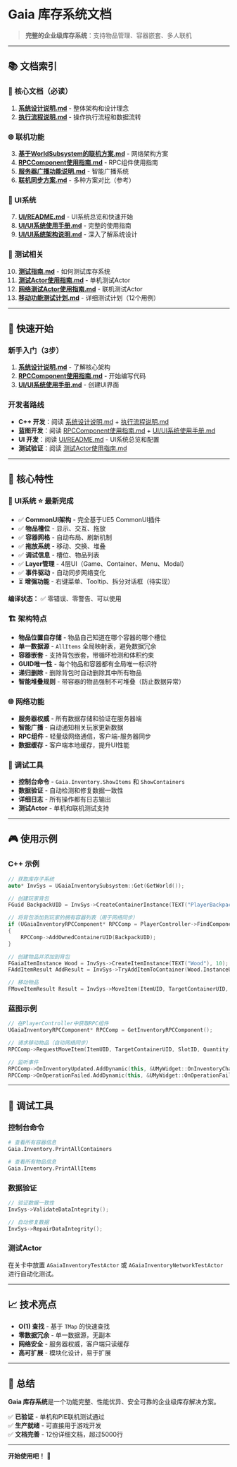 # Gaia 库存系统文档

> **完整的企业级库存系统**：支持物品管理、容器嵌套、多人联机

---

## 📚 **文档索引**

### 🎯 核心文档（必读）

1. **[系统设计说明.md](系统设计说明.md)** - 整体架构和设计理念
2. **[执行流程说明.md](执行流程说明.md)** - 操作执行流程和数据流转

### 🌐 联机功能

3. **[基于WorldSubsystem的联机方案.md](基于WorldSubsystem的联机方案.md)** - 网络架构方案
4. **[RPCComponent使用指南.md](RPCComponent使用指南.md)** - RPC组件使用指南
5. **[服务器广播功能说明.md](服务器广播功能说明.md)** - 智能广播系统
6. **[联机同步方案.md](联机同步方案.md)** - 多种方案对比（参考）

### 🎨 UI系统

7. **[UI/README.md](UI/README.md)** - UI系统总览和快速开始
8. **[UI/UI系统使用手册.md](UI/UI系统使用手册.md)** - 完整的使用指南
9. **[UI/UI系统架构说明.md](UI/UI系统架构说明.md)** - 深入了解系统设计

### 🧪 测试相关

10. **[测试指南.md](测试指南.md)** - 如何测试库存系统
11. **[测试Actor使用指南.md](测试Actor使用指南.md)** - 单机测试Actor
12. **[网络测试Actor使用指南.md](网络测试Actor使用指南.md)** - 联机测试Actor
13. **[移动功能测试计划.md](移动功能测试计划.md)** - 详细测试计划（12个用例）

---

## 🎯 **快速开始**

### 新手入门（3步）

1. **[系统设计说明.md](系统设计说明.md)** - 了解核心架构
2. **[RPCComponent使用指南.md](RPCComponent使用指南.md)** - 开始编写代码
3. **[UI/UI系统使用手册.md](UI/UI系统使用手册.md)** - 创建UI界面

### 开发者路线

- **C++ 开发**：阅读 [系统设计说明.md](系统设计说明.md) + [执行流程说明.md](执行流程说明.md)
- **蓝图开发**：阅读 [RPCComponent使用指南.md](RPCComponent使用指南.md) + [UI/UI系统使用手册.md](UI/UI系统使用手册.md)
- **UI 开发**：阅读 [UI/README.md](UI/README.md) - UI系统总览和配置
- **测试验证**：阅读 [测试Actor使用指南.md](测试Actor使用指南.md)

---

## 🔑 **核心特性**

### 🎨 UI系统 ⭐ **最新完成**

- ✅ **CommonUI架构** - 完全基于UE5 CommonUI插件
- ✅ **物品槽位** - 显示、交互、拖放
- ✅ **容器网格** - 自动布局、刷新机制
- ✅ **拖放系统** - 移动、交换、堆叠
- ✅ **调试信息** - 槽位、物品列表
- ✅ **Layer管理** - 4层UI（Game、Container、Menu、Modal）
- ✅ **事件驱动** - 自动同步网络变化
- ⏳ **增强功能** - 右键菜单、Tooltip、拆分对话框（待实现）

**编译状态：** ✅ 零错误、零警告、可以使用

### 🏗️ 架构特点

- **物品位置自存储** - 物品自己知道在哪个容器的哪个槽位
- **单一数据源** - `AllItems` 全局映射表，避免数据冗余
- **容器嵌套** - 支持背包嵌套，带循环检测和体积约束
- **GUID唯一性** - 每个物品和容器都有全局唯一标识符
- **递归删除** - 删除背包时自动删除其中所有物品
- **智能堆叠规则** - 带容器的物品强制不可堆叠（防止数据异常）

### 🌐 网络功能

- **服务器权威** - 所有数据存储和验证在服务器端
- **智能广播** - 自动通知相关玩家更新数据
- **RPC组件** - 轻量级网络通信，客户端-服务器同步
- **数据缓存** - 客户端本地缓存，提升UI性能

### 🧪 调试工具

- **控制台命令** - `Gaia.Inventory.ShowItems` 和 `ShowContainers`
- **数据验证** - 自动检测和修复数据一致性
- **详细日志** - 所有操作都有日志输出
- **测试Actor** - 单机和联机测试支持

---

## 🎮 **使用示例**

### C++ 示例

```cpp
// 获取库存子系统
auto* InvSys = UGaiaInventorySubsystem::Get(GetWorld());

// 创建玩家背包
FGuid BackpackUID = InvSys->CreateContainerInstance(TEXT("PlayerBackpack"));

// 将背包添加到玩家的拥有容器列表（用于网络同步）
if (UGaiaInventoryRPCComponent* RPCComp = PlayerController->FindComponentByClass<UGaiaInventoryRPCComponent>())
{
    RPCComp->AddOwnedContainerUID(BackpackUID);
}

// 创建物品并添加到背包
FGaiaItemInstance Wood = InvSys->CreateItemInstance(TEXT("Wood"), 10);
FAddItemResult AddResult = InvSys->TryAddItemToContainer(Wood.InstanceUID, BackpackUID);

// 移动物品
FMoveItemResult Result = InvSys->MoveItem(ItemUID, TargetContainerUID, SlotID, Quantity);
```

### 蓝图示例

```cpp
// 在PlayerController中获取RPC组件
UGaiaInventoryRPCComponent* RPCComp = GetInventoryRPCComponent();

// 请求移动物品（自动网络同步）
RPCComp->RequestMoveItem(ItemUID, TargetContainerUID, SlotID, Quantity);

// 监听事件
RPCComp->OnInventoryUpdated.AddDynamic(this, &UMyWidget::OnInventoryChanged);
RPCComp->OnOperationFailed.AddDynamic(this, &UMyWidget::OnOperationFailed);
```

---

## 🐛 **调试工具**

### 控制台命令

```bash
# 查看所有容器信息
Gaia.Inventory.PrintAllContainers

# 查看所有物品信息
Gaia.Inventory.PrintAllItems
```

### 数据验证

```cpp
// 验证数据一致性
InvSys->ValidateDataIntegrity();

// 自动修复数据
InvSys->RepairDataIntegrity();
```

### 测试Actor

在关卡中放置 `AGaiaInventoryTestActor` 或 `AGaiaInventoryNetworkTestActor` 进行自动化测试。

---

## 📈 **技术亮点**

- **O(1) 查找** - 基于 `TMap` 的快速查找
- **零数据冗余** - 单一数据源，无副本
- **网络安全** - 服务器权威，客户端只读缓存
- **高可扩展** - 模块化设计，易于扩展

---

## 📝 **总结**

**Gaia 库存系统**是一个功能完整、性能优异、安全可靠的企业级库存解决方案。

✅ **已验证** - 单机和PIE联机测试通过  
✅ **生产就绪** - 可直接用于游戏开发  
✅ **文档完善** - 12份详细文档，超过5000行  

---

**开始使用吧！** 🚀

